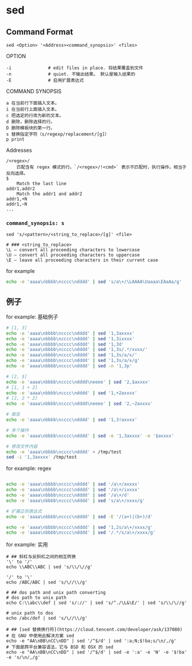# sed

## Command Format

    sed <Option> '<Address><command_synopsis>' <files>

OPTION

    -i              # edit files in place. 将结果覆盖到文件
    -n              # quiet. 不输出结果。 默认是输入结果的
    -E              # 启用扩展表达式

COMMAND SYNOPSIS

    a 在当前行下面插入文本。
    i 在当前行上面插入文本。
    c 把选定的行改为新的文本。
    d 删除，删除选择的行。
    D 删除模板块的第一行。
    s 替换指定字符（s/regexp/replacement/[g]）
    p print

Addresses

    /<regex>/
        匹配含有 regex 模式的行。`/<regex>/!<cmd>` 表示不匹配时，执行操作。相当于反向选择。
    $
        Match the last line
    addr1,addr2
        Match the addr1 and addr2
    addr1,+N
    addr1,~N
    ...

### `command_synopsis: s`

    sed 's/<pattern>/<string_to_replace>/[g]' <file>

    # ### <string_to_replace>
    \L – convert all proceeding characters to lowercase
    \U – convert all proceeding characters to uppercase
    \E – leave all proceeding characters in their current case

for example

```sh
echo -e 'aaaa\nbbbb\ncccc\ndddd' | sed 's/a\+/\LAAAA\Uaaaa\EAaAa/g'
```

## 例子

for example: 基础例子

```sh
# [1, 3]
echo -e 'aaaa\nbbbb\ncccc\ndddd' | sed '1,3axxxx'
echo -e 'aaaa\nbbbb\ncccc\ndddd' | sed '1,3ixxxx'
echo -e 'aaaa\nbbbb\ncccc\ndddd' | sed '1,3d'
echo -e 'aaaa\nbbbb\ncccc\ndddd' | sed '1,3s/.*/xxxx/'
echo -e 'aaaa\nbbbb\ncccc\ndddd' | sed '1,3s/a/x/'
echo -e 'aaaa\nbbbb\ncccc\ndddd' | sed '1,3s/a/x/g'
echo -e 'aaaa\nbbbb\ncccc\ndddd' | sed -n '1,3p'

# [2, $]
echo -e 'aaaa\nbbbb\ncccc\ndddd\neeee' | sed '2,$axxxx'
# [1, 1 + 2]
echo -e 'aaaa\nbbbb\ncccc\ndddd' | sed '1,+2axxxx'
# [2, 2 * 2]
echo -e 'aaaa\nbbbb\ncccc\ndddd\neeee' | sed '2,~2axxxx'

# 取反
echo -e 'aaaa\nbbbb\ncccc\ndddd' | sed '1,3!axxxx'

# 多个操作
echo -e 'aaaa\nbbbb\ncccc\ndddd' | sed -e '1,3axxxx' -e '$axxxx'

# 修改文件内容
echo -e 'aaaa\nbbbb\ncccc\ndddd' > /tmp/test
sed -i '1,3axxxx' /tmp/test
```

for example: regex

```sh

echo -e 'aaaa\nbbbb\ncccc\ndddd' | sed '/a\+/axxxx'
echo -e 'aaaa\nbbbb\ncccc\ndddd' | sed '/a\+/ixxxx'
echo -e 'aaaa\nbbbb\ncccc\ndddd' | sed '/a\+/d'
echo -e 'aaaa\nbbbb\ncccc\ndddd' | sed 's/a\+/xxxx/g'

# 扩展正则表达式
echo -e 'aaaa\nbbbb\ncccc\ndddd' | sed -E '/(a+)|(b+)/d'

echo -e 'aaaa\nbbbb\ncccc\ndddd' | sed '1,2s/a\+/xxxx/g'
echo -e 'aaaa\nbbbb\ncccc\ndddd' | sed '/.*/s/a\+/xxxx/g'
```

for example: 实用

```shell
# ## 斜杠与反斜杠之间的相互转换
'\' to '/'
echo \\ABC\\ABC | sed 's/\\/\//g'

'/' to '\'
echo /ABC/ABC | sed 's/\//\\/g'

# ## dos path and unix path converting
# dos path to unix path
echo C:\\abc\\def | sed 's/://' | sed 's/^./\L&\E/' | sed 's/\\/\//g'

# unix path to dos
echo /abc/def | sed 's/\//\\/g'

# ## [sed 替换换行符](https://cloud.tencent.com/developer/ask/137080)
# 在 GNU 中使用此解决方案 sed
echo -e "AA\nBB\nCC\nDD" | sed '/^$/d' | sed ':a;N;$!ba;s/\n/,/g'
# 下面是跨平台兼容语法，它与 BSD 和 OSX 的 sed
echo -e "AA\nBB\nCC\nDD" | sed '/^$/d' | sed -e ':a' -e 'N' -e '$!ba' -e 's/\n/,/g'
```
